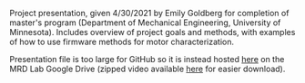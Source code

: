 Project presentation, given 4/30/2021 by Emily Goldberg for completion of master's program (Department of Mechanical Engineering, University of Minnesota). Includes overview of project goals and methods, with examples of how to use firmware methods for motor characterization.

Presentation file is too large for GitHub so it is instead hosted [here](https://drive.google.com/file/d/1P5VRgTwo--ofR2IdfhAVmuoM5xnodyjg/view?usp=sharing) on the MRD Lab Google Drive (zipped video available [here](https://drive.google.com/file/d/1NRWBzutMCRamwQZWTTwvUzT3JgvTqGlk/view?usp=sharing) for easier download).
